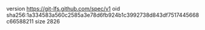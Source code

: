 version https://git-lfs.github.com/spec/v1
oid sha256:1a334583a560c2585a3e78d6fb924b1c3992738d843df7517445668c66588211
size 2826
